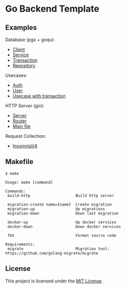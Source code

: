 # Go Backend Template

## Examples

Database (pgx + goqu):
  * [Client](./internal/database/client.go)
  * [Service](./internal/database/service.go)
  * [Transaction](./internal/database/transaction.go)
  * [Repository](./internal/database/repository/user.go)

Usecases:
  * [Auth](./internal/usecase/auth.go)
  * [User](./internal/usecase/user.go)
  * [Usecase with transaction](./internal/usecase/transaction.go)

HTTP Server (gin):
  * [Server](./api/http/server.go)
  * [Router](./api/http/router.go)
  * [Main file](./cmd/http/main.go) 

Request Collection:
  * [InsomniaV4](./assets/api-collection.insomnia-v4.json)

## Makefile

```shell
$ make

Usage: make [command]

Commands:
 build-http                    Build http server

 migration-create name={name}  Create migration
 migration-up                  Up migrations
 migration-down                Down last migration

 docker-up                     Up docker services
 docker-down                   Down docker services

 fmt                           Format source code

Requirements:
 migrate                       Migration tool: https://github.com/golang-migrate/migrate
```
## License

This project is licensed under the [MIT License](https://github.com/pvarentsov/go-backend-template/blob/main/LICENSE).
